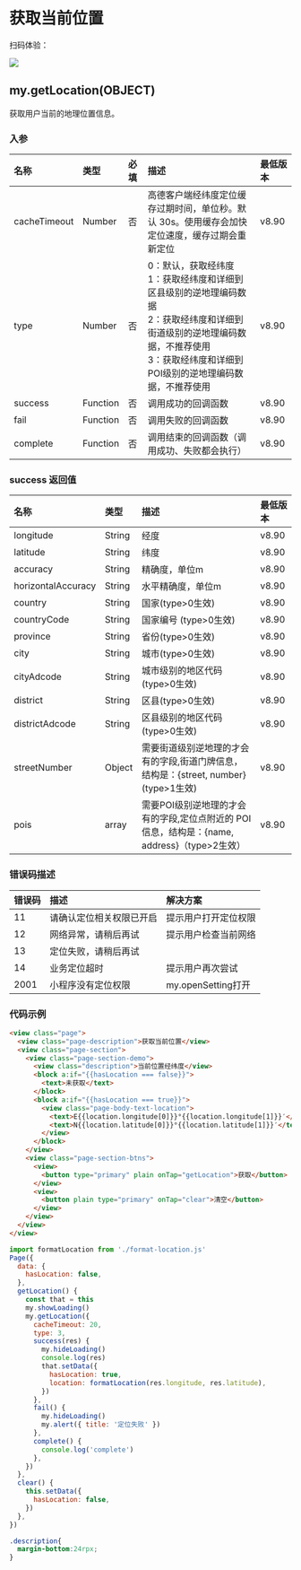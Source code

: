 # 获取当前位置

扫码体验：

![](https://cache.amap.com/ecology/tool/miniapp/1563532212308.png)

## my.getLocation(OBJECT)
获取用户当前的地理位置信息。

### 入参
| 名称 | 类型 | 必填 | 描述 | 最低版本 |
| :--- | :--- | :--- | :--- | :--- |
| cacheTimeout | Number | 否 | 高德客户端经纬度定位缓存过期时间，单位秒。默认 30s。使用缓存会加快定位速度，缓存过期会重新定位 | v8.90 |
| type | Number | 否 | 0：默认，获取经纬度<br />1：获取经纬度和详细到区县级别的逆地理编码数据<br />2：获取经纬度和详细到街道级别的逆地理编码数据，不推荐使用<br />3：获取经纬度和详细到POI级别的逆地理编码数据，不推荐使用 | v8.90 |
| success | Function | 否 | 调用成功的回调函数 | v8.90 |
| fail | Function | 否 | 调用失败的回调函数 | v8.90 |
| complete | Function | 否 | 调用结束的回调函数（调用成功、失败都会执行） | v8.90 |

### success 返回值
| 名称 | 类型 | 描述 | 最低版本 |
| :--- | :--- | :--- | :--- |
| longitude | String | 经度 | v8.90 |
| latitude | String | 纬度 | v8.90 |
| accuracy | String | 精确度，单位m | v8.90 |
| horizontalAccuracy | String | 水平精确度，单位m | v8.90 |
| country | String | 国家(type>0生效) | v8.90 |
| countryCode | String | 国家编号 (type>0生效) | v8.90 |
| province | String | 省份(type>0生效) | v8.90 |
| city | String | 城市(type>0生效) | v8.90 |
| cityAdcode | String | 城市级别的地区代码(type>0生效) | v8.90 |
| district | String | 区县(type>0生效) | v8.90 |
| districtAdcode | String | 区县级别的地区代码(type>0生效) | v8.90 |
| streetNumber | Object | 需要街道级别逆地理的才会有的字段,街道门牌信息，结构是：{street, number} (type>1生效) | v8.90 |
| pois | array | 需要POI级别逆地理的才会有的字段,定位点附近的 POI 信息，结构是：{name, address}（type>2生效） | v8.90 |

### 错误码描述
| 错误码 | 描述 | 解决方案 |
| :--- | :--- | :--- |
| 11 | 请确认定位相关权限已开启 | 提示用户打开定位权限 |
| 12 | 网络异常，请稍后再试 | 提示用户检查当前网络 |
| 13 | 定位失败，请稍后再试 |  |
| 14 | 业务定位超时 | 提示用户再次尝试 |
| 2001 | 小程序没有定位权限 | my.openSetting打开 |

### 代码示例
```html
<view class="page">
  <view class="page-description">获取当前位置</view>
  <view class="page-section">
    <view class="page-section-demo">
      <view class="description">当前位置经纬度</view>
      <block a:if="{{hasLocation === false}}">
        <text>未获取</text>
      </block>
      <block a:if="{{hasLocation === true}}">
        <view class="page-body-text-location">
          <text>E{{location.longitude[0]}}°{{location.longitude[1]}}′</text>
          <text>N{{location.latitude[0]}}°{{location.latitude[1]}}′</text>
        </view>
      </block>
    </view>
    <view class="page-section-btns">
      <view>
        <button type="primary" plain onTap="getLocation">获取</button>
      </view>
      <view>
        <button plain type="primary" onTap="clear">清空</button>
      </view>
    </view>
  </view>
</view>
```

```javascript
import formatLocation from './format-location.js'
Page({
  data: {
    hasLocation: false,
  },
  getLocation() {
    const that = this
    my.showLoading()
    my.getLocation({
      cacheTimeout: 20,
      type: 3,
      success(res) {
        my.hideLoading()
        console.log(res)
        that.setData({
          hasLocation: true,
          location: formatLocation(res.longitude, res.latitude),
        })
      },
      fail() {
        my.hideLoading()
        my.alert({ title: '定位失败' })
      },
      complete() {
        console.log('complete')
      },
    })
  },
  clear() {
    this.setData({
      hasLocation: false,
    })
  },
})
```

```css
.description{
  margin-bottom:24rpx;
}
```
